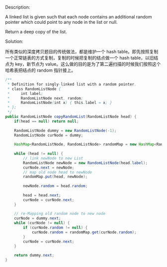Description:

A linked list is given such that each node contains an additional random pointer which could point to any node in the list or null.

Return a deep copy of the list.

Solution:

所有类似的深度拷贝题目的传统做法，都是维护一个 hash table。即先按照复制一个正常链表的方式复制，复制的时候把复制的结点做一个 hash table，以旧结点为 key，新节点为 value。这么做的目的是为了第二遍扫描的时候我们按照这个哈希表把结点的 random 指针接上。

```java
/**
 * Definition for singly-linked list with a random pointer.
 * class RandomListNode {
 *     int label;
 *     RandomListNode next, random;
 *     RandomListNode(int x) { this.label = x; }
 * };
 */
public RandomListNode copyRandomList(RandomListNode head) {
    if(head == null) return null;
    
    RandomListNode dummy = new RandomListNode(-1);
    RandomListNode curNode = dummy;
    
    HashMap<RandomListNode, RandomListNode> randomMap = new HashMap<RandomListNode, RandomListNode>();
    
    while (head != null) {
        // link newNode to new List
        RandomListNode newNode = new RandomListNode(head.label);
        curNode.next = newNode;
        // map old node head to newNode
        randomMap.put(head, newNode);
        
        newNode.random = head.random;
        
        head = head.next;
        curNode = curNode.next;
    }
    
    // re-Mapping old random node to new node
    curNode = dummy.next;
    while (curNode != null) {
        if (curNode.random != null) {
            curNode.random = randomMap.get(curNode.random);
        }
        curNode = curNode.next;
    }
    
    return dummy.next;
}
```

